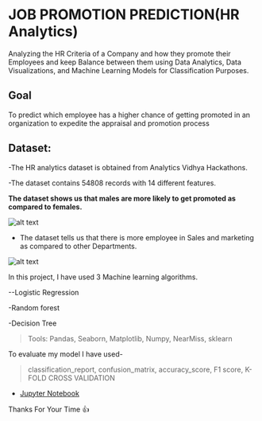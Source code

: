 #  JOB PROMOTION PREDICTION(HR Analytics)

Analyzing the HR Criteria of a Company and how they promote their Employees and keep Balance between them using Data Analytics, Data Visualizations, and Machine Learning Models for Classification Purposes.

## Goal
To predict which employee has a higher chance of getting promoted in an organization to expedite the appraisal and promotion process

## Dataset:
-The HR analytics dataset is obtained from Analytics Vidhya Hackathons.

-The dataset contains 54808 records with 14 different features.

**The dataset shows us that males are more likely to get promoted as compared to females.**


![alt text](https://github.com/Anas-coder/My-Projects/blob/master/Machine%20Learning%20Projects/JOB%20PROMOTION%20PREDICTION/Pictures/Annotation%202020-09-14%20234823.jpg
)

* The dataset tells us that there is more employee in Sales and marketing as compared to other Departments.

![alt text](https://github.com/Anas-coder/My-Projects/blob/master/Machine%20Learning%20Projects/JOB%20PROMOTION%20PREDICTION/Pictures/Picture.jpg
)


In this project, I have used 3 Machine learning algorithms.

--Logistic Regression

-Random forest

-Decision Tree

>Tools: Pandas, Seaborn, Matplotlib, Numpy, NearMiss, sklearn

To evaluate my model I have used-

>classification_report, confusion_matrix, accuracy_score, F1 score, K-FOLD CROSS VALIDATION


- [Jupyter Notebook](https://github.com/Anas-coder/My-Projects/blob/master/Machine%20Learning%20Projects/JOB%20PROMTION%20PREDICTION/(HR%20Analytics)Job%20Promotion%20Prediction.ipynb) 

Thanks For Your Time  :+1:
